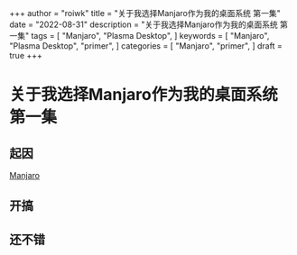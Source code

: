 +++
author = "roiwk"
title = "关于我选择Manjaro作为我的桌面系统 第一集"
date = "2022-08-31"
description = "关于我选择Manjaro作为我的桌面系统 第一集"
tags = [
    "Manjaro", "Plasma Desktop",
]
keywords = [
    "Manjaro",
    "Plasma Desktop",
    "primer",
]
categories = [
    "Manjaro",
    "primer",
]
draft = true
+++


# 关于我选择Manjaro作为我的桌面系统 第一集

## 起因

[Manjaro](https://manjaro.org/)

## 开搞

## 还不错